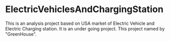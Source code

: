 # ElectricVehiclesAndChargingStation
This is an analysis project based on USA market of Electric Vehicle and Electric Charging station. It is an under going project.
This project named by "GreenHouse".

